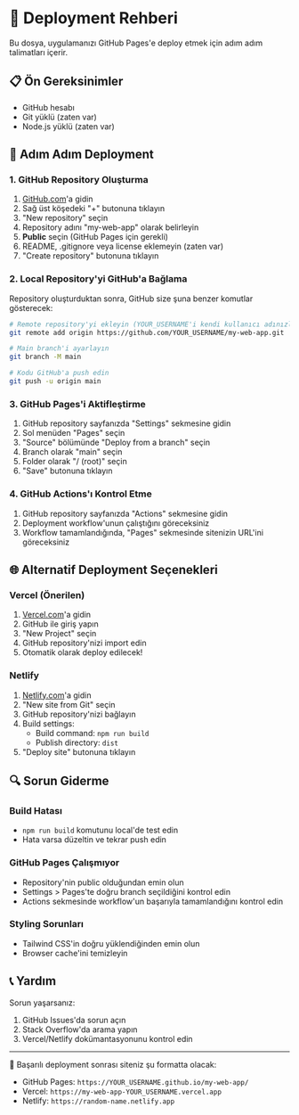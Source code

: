 # 🚀 Deployment Rehberi

Bu dosya, uygulamanızı GitHub Pages'e deploy etmek için adım adım talimatları içerir.

## 📋 Ön Gereksinimler

- GitHub hesabı
- Git yüklü (zaten var)
- Node.js yüklü (zaten var)

## 🔧 Adım Adım Deployment

### 1. GitHub Repository Oluşturma

1. [GitHub.com](https://github.com)'a gidin
2. Sağ üst köşedeki "+" butonuna tıklayın
3. "New repository" seçin
4. Repository adını "my-web-app" olarak belirleyin
5. **Public** seçin (GitHub Pages için gerekli)
6. README, .gitignore veya license eklemeyin (zaten var)
7. "Create repository" butonuna tıklayın

### 2. Local Repository'yi GitHub'a Bağlama

Repository oluşturduktan sonra, GitHub size şuna benzer komutlar gösterecek:

```bash
# Remote repository'yi ekleyin (YOUR_USERNAME'i kendi kullanıcı adınızla değiştirin)
git remote add origin https://github.com/YOUR_USERNAME/my-web-app.git

# Main branch'i ayarlayın
git branch -M main

# Kodu GitHub'a push edin
git push -u origin main
```

### 3. GitHub Pages'i Aktifleştirme

1. GitHub repository sayfanızda "Settings" sekmesine gidin
2. Sol menüden "Pages" seçin
3. "Source" bölümünde "Deploy from a branch" seçin
4. Branch olarak "main" seçin
5. Folder olarak "/ (root)" seçin
6. "Save" butonuna tıklayın

### 4. GitHub Actions'ı Kontrol Etme

1. GitHub repository sayfanızda "Actions" sekmesine gidin
2. Deployment workflow'unun çalıştığını göreceksiniz
3. Workflow tamamlandığında, "Pages" sekmesinde sitenizin URL'ini göreceksiniz

## 🌐 Alternatif Deployment Seçenekleri

### Vercel (Önerilen)

1. [Vercel.com](https://vercel.com)'a gidin
2. GitHub ile giriş yapın
3. "New Project" seçin
4. GitHub repository'nizi import edin
5. Otomatik olarak deploy edilecek!

### Netlify

1. [Netlify.com](https://netlify.com)'a gidin
2. "New site from Git" seçin
3. GitHub repository'nizi bağlayın
4. Build settings:
   - Build command: `npm run build`
   - Publish directory: `dist`
5. "Deploy site" butonuna tıklayın

## 🔍 Sorun Giderme

### Build Hatası
- `npm run build` komutunu local'de test edin
- Hata varsa düzeltin ve tekrar push edin

### GitHub Pages Çalışmıyor
- Repository'nin public olduğundan emin olun
- Settings > Pages'te doğru branch seçildiğini kontrol edin
- Actions sekmesinde workflow'un başarıyla tamamlandığını kontrol edin

### Styling Sorunları
- Tailwind CSS'in doğru yüklendiğinden emin olun
- Browser cache'ini temizleyin

## 📞 Yardım

Sorun yaşarsanız:
1. GitHub Issues'da sorun açın
2. Stack Overflow'da arama yapın
3. Vercel/Netlify dokümantasyonunu kontrol edin

---

🎉 Başarılı deployment sonrası siteniz şu formatta olacak:
- GitHub Pages: `https://YOUR_USERNAME.github.io/my-web-app/`
- Vercel: `https://my-web-app-YOUR_USERNAME.vercel.app`
- Netlify: `https://random-name.netlify.app` 